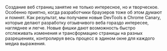 Создание веб страниц занятие не только интересное, но и творческое. Особенно приятно, когда разработчики браузеров тоже об этом думают и помнят. Как результат, мы получаем новые DevTools в Chrome Canary, которые делают разработку отзывчивого веба гораздо интересее, нагляднее и легче. Новые фишки дают возможность быстро отслеживать изменения и трансформацию страницы на разных разрешениях, контролируя весь процесс в эдином окне для каждого  медиа выражения.